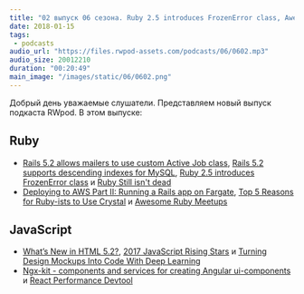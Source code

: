 ```yaml
---
title: "02 выпуск 06 сезона. Ruby 2.5 introduces FrozenError class, Awesome Ruby Meetups, What’s New in HTML 5.2, Ngx-kit и прочее"
date: 2018-01-15
tags:
 - podcasts
audio_url: "https://files.rwpod-assets.com/podcasts/06/0602.mp3"
audio_size: 20012210
duration: "00:20:49"
main_image: "/images/static/06/0602.png"
---
```


Добрый день уважаемые слушатели. Представляем новый выпуск подкаста RWpod. В этом выпуске:

## Ruby

 - [Rails 5.2 allows mailers to use custom Active Job class](http://blog.bigbinary.com/2018/01/15/rails-5-2-allows-mailers-to-use-custom-active-job-class.html), [Rails 5.2 supports descending indexes for MySQL](http://blog.bigbinary.com/2018/01/10/rails-5-2-supports-descending-indexes-for-mysql.html), [Ruby 2.5 introduces FrozenError class](https://medium.com/@atul9/ruby-2-5-introduces-frozenerror-class-5fb7df21384) и [Ruby Still isn't dead](https://www.engineyard.com/blog/ruby-still-isnt-dead)
 - [Deploying to AWS Part II: Running a Rails app on Fargate](http://blog.scoutapp.com/articles/2018/01/08/deploying-to-aws-part-i-running-a-rails-app-on-fargate), [Top 5 Reasons for Ruby-ists to Use Crystal](https://crystal-lang.org/2018/01/08/top-5-reasons-for-ruby-ists-to-use-crystal.html) и [Awesome Ruby Meetups](https://github.com/planetruby/calendar/tree/master/meetups)

## JavaScript

 - [What’s New in HTML 5.2?](https://bitsofco.de/whats-new-in-html-5-2/), [2017 JavaScript Rising Stars](https://risingstars.js.org/2017/en/) и [Turning Design Mockups Into Code With Deep Learning](https://blog.floydhub.com/Turning-design-mockups-into-code-with-deep-learning/)
 - [Ngx-kit - components and services for creating Angular ui-components](https://ngx-kit.com/) и [React Performance Devtool](https://github.com/nitin42/react-perf-devtool)

